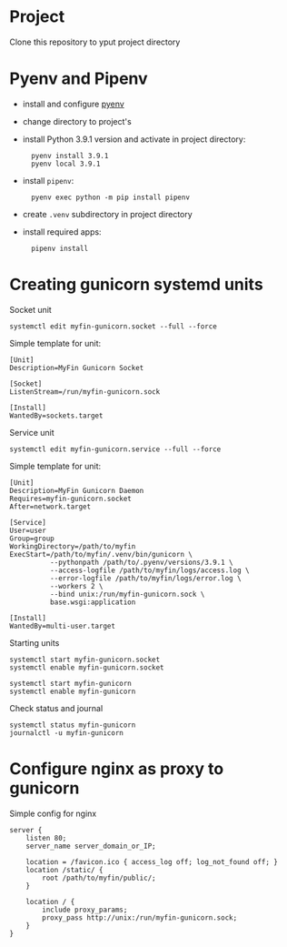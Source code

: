 # Project

Clone this repository to yput project directory


# Pyenv and Pipenv

* install and configure [pyenv](https://github.com/pyenv/pyenv)
* change directory to project's
* install Python 3.9.1 version and activate in project directory:

        pyenv install 3.9.1
        pyenv local 3.9.1

* install `pipenv`:

        pyenv exec python -m pip install pipenv

* create `.venv` subdirectory in project directory
* install required apps:

        pipenv install


# Creating gunicorn systemd units

Socket unit

    systemctl edit myfin-gunicorn.socket --full --force

Simple template for unit:

    [Unit]
    Description=MyFin Gunicorn Socket
    
    [Socket]
    ListenStream=/run/myfin-gunicorn.sock
    
    [Install]
    WantedBy=sockets.target

Service unit

    systemctl edit myfin-gunicorn.service --full --force

Simple template for unit:

    [Unit]
    Description=MyFin Gunicorn Daemon
    Requires=myfin-gunicorn.socket
    After=network.target
    
    [Service]
    User=user
    Group=group
    WorkingDirectory=/path/to/myfin
    ExecStart=/path/to/myfin/.venv/bin/gunicorn \
              --pythonpath /path/to/.pyenv/versions/3.9.1 \
              --access-logfile /path/to/myfin/logs/access.log \
              --error-logfile /path/to/myfin/logs/error.log \
              --workers 2 \
              --bind unix:/run/myfin-gunicorn.sock \
              base.wsgi:application
    
    [Install]
    WantedBy=multi-user.target

Starting units

    systemctl start myfin-gunicorn.socket
    systemctl enable myfin-gunicorn.socket
    
    systemctl start myfin-gunicorn
    systemctl enable myfin-gunicorn

Check status and journal

    systemctl status myfin-gunicorn
    journalctl -u myfin-gunicorn

# Configure nginx as proxy to gunicorn

Simple config for nginx

    server {
        listen 80;
        server_name server_domain_or_IP;
    
        location = /favicon.ico { access_log off; log_not_found off; }
        location /static/ {
            root /path/to/myfin/public/;
        }
    
        location / {
            include proxy_params;
            proxy_pass http://unix:/run/myfin-gunicorn.sock;
        }
    }
